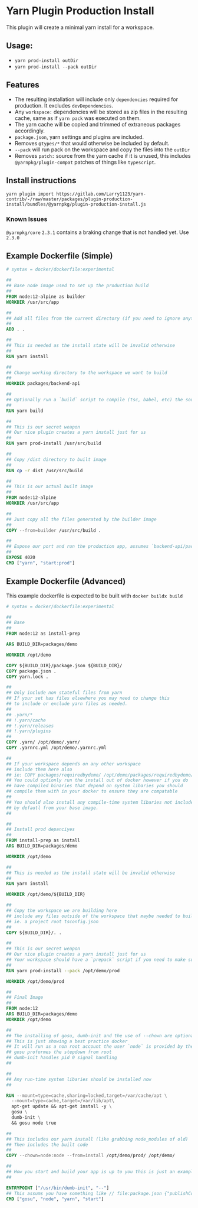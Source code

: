 # Yarn Plugin Production Install

This plugin will create a minimal yarn install for a workspace.

## Usage:

- `yarn prod-install outDir`
- `yarn prod-install --pack outDir`

## Features

- The resulting installation will include only `dependencies` required for production.
  It excludes `devDependencies`.
- Any `workspace:` dependencies will be stored as zip files in the resulting cache, same as if `yarn pack` was executed on them.
- The yarn cache will be copied and trimmed of extraneous packages accordingly.
- `package.json`, yarn settings and plugins are included.
- Removes `@types/*` that would otherwise be included by default.
- `--pack` will run pack on the workspace and copy the files into the `outDir`
- Removes `patch:` source from the yarn cache if it is unused, this includes `@yarnpkg/plugin-compat` patches of things like `typescript`.

## Install instructions

```
yarn plugin import https://gitlab.com/Larry1123/yarn-contrib/-/raw/master/packages/plugin-production-install/bundles/@yarnpkg/plugin-production-install.js
```

### Known Issues

`@yarnpkg/core` `2.3.1` contains a braking change that is not handled yet. Use `2.3.0`

## Example Dockerfile (Simple)

```dockerfile
# syntax = docker/dockerfile:experimental

##
## Base node image used to set up the production build
##
FROM node:12-alpine as builder
WORKDIR /usr/src/app

##
## Add all files from the current directory (if you need to ignore anything, you can use .dockerignore)
##
ADD . .

##
## This is needed as the install state will be invalid otherwise
##
RUN yarn install

##
## Change working directory to the workspace we want to build
##
WORKDIR packages/backend-api

##
## Optionally run a `build` script to compile (tsc, babel, etc) the source files to /packages/backend-api/dist
##
RUN yarn build

##
## This is our secret weapon
## Our nice plugin creates a yarn install just for us
##
RUN yarn prod-install /usr/src/build

##
## Copy /dist directory to built image
##
RUN cp -r dist /usr/src/build

##
## This is our actual built image
##
FROM node:12-alpine
WORKDIR /usr/src/app

##
## Just copy all the files generated by the builder image
##
COPY --from=builder /usr/src/build .

##
## Expose our port and run the production app, assumes `backend-api/package.json` has a script named `start:prod`
##
EXPOSE 4020
CMD ["yarn", "start:prod"]
```

## Example Dockerfile (Advanced)

This example dockerfile is expected to be built with `docker buildx build`

```dockerfile
# syntax = docker/dockerfile:experimental

##
## Base
##
FROM node:12 as install-prep

ARG BUILD_DIR=packages/demo

WORKDIR /opt/demo

COPY ${BUILD_DIR}/package.json ${BUILD_DIR}/
COPY package.json .
COPY yarn.lock .

##
## Only include non stateful files from yarn
## If your set has files elsewhere you may need to change this
## to include or exclude yarn files as needed.
##
## .yarn/*
## !.yarn/cache
## !.yarn/releases
## !.yarn/plugins
##
COPY .yarn/ /opt/demo/.yarn/
COPY .yarnrc.yml /opt/demo/.yarnrc.yml

##
## If your workspace depends on any other workspace
## include them here also
## ie: COPY packages/requiredbydemo/ /opt/demo/packages/requiredbydemo/
## You could optionly run the install out of docker however if you do
## have compiled binaries that depend on system libaries you should
## compile them with in your docker to ensure they are compatable
##
## You should also install any compile-time system libaries not included
## by defautl from your base image.
##

##
## Install prod depanciyes
##
FROM install-prep as install
ARG BUILD_DIR=packages/demo

WORKDIR /opt/demo

##
## This is needed as the install state will be invalid otherwise
##
RUN yarn install

WORKDIR /opt/demo/${BUILD_DIR}

##
## Copy the workspace we are building here
## include any files outside of the workspace that maybe needed to build also
## ie. a project root tsconfig.json
##
COPY ${BUILD_DIR}/. .

##
## This is our secret weapon
## Our nice plugin creates a yarn install just for us
## Your workspace should have a `prepack` script if you need to make sure that everything is built before
##
RUN yarn prod-install --pack /opt/demo/prod

WORKDIR /opt/demo/prod

##
## Final Image
##
FROM node:12
ARG BUILD_DIR=packages/demo
WORKDIR /opt/demo

##
## The installing of gosu, dumb-init and the use of --chown are optional
## This is just showing a best practice docker
## It will run as a non root account the user `node` is provided by the node base image
## gosu proformes the stepdown from root
## dumb-init handles pid 0 signal handling
##

##
## Any run-time system libaries should be installed now
##

RUN --mount=type=cache,sharing=locked,target=/var/cache/apt \
  --mount=type=cache,target=/var/lib/apt\
  apt-get update && apt-get install -y \
  gosu \
  dumb-init \
  && gosu node true

##
## This includes our yarn install (like grabbing node_modules of old)
## Then includes the built code
##
COPY --chown=node:node --from=install /opt/demo/prod/ /opt/demo/

##
## How you start and build your app is up to you this is just an example
##

ENTRYPOINT ["/usr/bin/dumb-init", "--"]
## This assums you have something like // file:package.json {"publishConfig": {"main": "lib/index.js"}}
CMD ["gosu", "node", "yarn", "start"]
```
